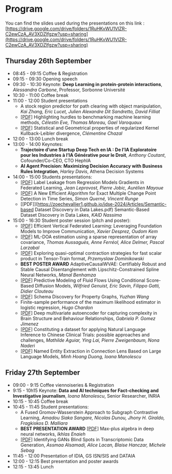 # Program

You can find the slides used during the presentations on this link : [https://drive.google.com/drive/folders/1RuHKvWU1VlZR-C2ewCzA_AV3XDZlfgzw?usp=sharing](https://drive.google.com/drive/folders/1RuHKvWU1VlZR-C2ewCzA_AV3XDZlfgzw?usp=sharing)

## Thursday 26th September
* 08:45 - 09:15 Coffee & Registration
* 09:15 - 09:30 Opening speech
* 09:30 - 10:30 Keynote: **Deep Learning in protein-protein interactions**, *Alessandra Carbone*, Professor, Sorbonne Université
* 10:30 - 11:00 Coffee break
* 11:00 - 12:00 Student presentations
    * A stock region predictor for path clearing with object manipulation, *Kai Zhang, Eric Lucet, Julien Alexandre Dit Sandretto, David Filliat*
    * [[PDF]](https://zoechevallier1.github.io/jdse-2024/Articles/Submission_19.pdf) Highlighting hurdles to benchmarking machine learning methods, *Célestin Eve, Thomas Moreau, Gael Varoquaux*
    * [[PDF]](https://zoechevallier1.github.io/jdse-2024/Articles/Submission_13.pdf) Statistical and Geometrical properties of regularized Kernel Kullback-Leibler divergence, *Clémentine Chazal*
* 12:00 - 13:00 Lunch break
* 13:00 - 14:00 Keynotes:
    * **Trajectoire d’une Startup Deep Tech en IA : De l’IA Exploratoire pour les Industries à l’IA Générative pour le Droit**, *Anthony Coutant*, Cofounder/Co-CEO, CTO HephIA
    * **AI Agent Precision: Maximizing Decision Accuracy with Business Rules Integration**, *Harley Davis*, Athena Decision Systems
* 14:00 - 15:00 Students presentations:
    * [[PDF]](https://zoechevallier1.github.io/jdse-2024/Articles/Submission_9.pdf) Label Leakage from Regression Models Gradients in Federated Learning, *Jean Leprovost, Pierre Jobic, Aurélien Mayoue*
    * [[PDF]](https://zoechevallier1.github.io/jdse-2024/Articles/Submission_14.pdf) A New Efficient Algorithm for Exact Multiple Change Point Detection in Time Series, *Simon Querné, Vincent Runge*
    * [[PDF]](https://zoechevallier1.github.io/jdse-2024/Articles/Semantic-based Dataset Discovery in Data Lakes.pdf) Semantic-Based Dataset Discovery in Data Lakes, *KAID Nassima*  
* 15:00 - 16:30 Student poster session (pitch and poster):
    * [[PDF]](https://zoechevallier1.github.io/jdse-2024/Articles/Submission_2.pdf) Efficient Vertical Federated Learning: Leveraging Foundation Models to Improve Communication, *Xavier Desprez, Oudom Kem*
    * [[PDF]](https://zoechevallier1.github.io/jdse-2024/Articles/Submission_3.pdf) ML-DOA estimation using a sparse representation of array covariance, *Thomas Aussaguès, Anne Ferréol, Alice Delmer, Pascal Larzabal*
    * [[PDF]](https://zoechevallier1.github.io/jdse-2024/Articles/Submission_6.pdf) Exploring quasi-optimal contraction strategies for fast scalar product in Tensor-Train format, *Przemyslaw Dominikowski*
    * **BEST POSTER AWARD** AdaptiveCausalWVAE: Certifiably Robust and Stable Causal Disentanglement with Lipschitz-Constrained Spline Neural Networks, *Manal Benhamza*
    * [[PDF]](https://zoechevallier1.github.io/jdse-2024/Articles/Submission_17.pdf) Predictive Modeling of Fluid Flows Using Conditional Score-Based Diffusion Models, *Wilfried Genuist, Eric Savin, Filippo Gatti, Didier Clouteau*
    * [[PDF]](https://zoechevallier1.github.io/jdse-2024/Articles/Submission_18.pdf) Schema Discovery for Property Graphs, *Yuzhan Wang*
    * Finite-sample performance of the maximum likelihood estimator in logistic regression, *Hugo Chardon*
    * [[PDF]](https://zoechevallier1.github.io/jdse-2024/Articles/Submission_22.pdf) Deep multivariate autoencoder for capturing complexity in Brain Structure and Behaviour Relationships, *Gabriela P. Gomez Jimenez*
    * [[PDF]](https://zoechevallier1.github.io/jdse-2024/Articles/Submission_23.pdf) Constituting a dataset for applying Natural Language Inference to Chinese Clinical Trials: possible approaches and challenges, *Mathilde Aguiar, Ying Lai, Pierre Zweigenbaum, Nona Naderi*
    * [[PDF]](https://zoechevallier1.github.io/jdse-2024/Articles/Submission_24.pdf) Named Entity Extraction in Connection Lens Based on Large Language Models, *Minh Hoang Duong, Ioana Manolescu*


## Friday 27th September
* 09:00 - 9:15 Coffee viennoiseries & Registration
* 9:15 - 10h15 Keynote: **Data and AI techniques for Fact-checking and Investigative journalism**, *Ioana Manolescu*, Senior Researcher, INRIA
* 10:15 - 10:45 Coffee break
* 10:45 - 11:45 Student presentations:
    * A Fused Gromov-Wasserstein Approach to Subgraph Contrastive Learning, *Amadou Siaka Sangare, Nicolas Dunou, Jhony H. Giraldo, Fragkiskos D. Malliara*
    * **BEST PRESENTATION AWARD** [[PDF]](https://zoechevallier1.github.io/jdse-2024/Articles/Submission_7.pdf) Max-plus algebra in deep neural networks, *Ikhlas Enaieh*
    * [[PDF]](https://zoechevallier1.github.io/jdse-2024/Articles/Submission_10.pdf) Identifying GANs Blind Spots in Transcriptomic Data Generation, *Assmaa Alsamadi, Alice Lacan, Blaise Hanczar, Michele Sebag*
* 11:45 - 12:00 Presentation of IDIA, GS ISN/SIS and DATAIA
* 12:00 - 12:15 Best presentation and poster awards
* 12:15 - 13:45 Lunch
